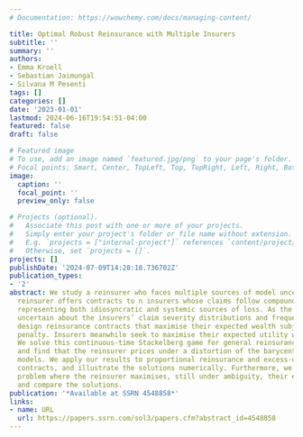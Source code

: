 ```yaml
---
# Documentation: https://wowchemy.com/docs/managing-content/

title: Optimal Robust Reinsurance with Multiple Insurers
subtitle: ''
summary: ''
authors:
- Emma Kroell
- Sebastian Jaimungal
- Silvana M Pesenti
tags: []
categories: []
date: '2023-01-01'
lastmod: 2024-06-16T19:54:51-04:00
featured: false
draft: false

# Featured image
# To use, add an image named `featured.jpg/png` to your page's folder.
# Focal points: Smart, Center, TopLeft, Top, TopRight, Left, Right, BottomLeft, Bottom, BottomRight.
image:
  caption: ''
  focal_point: ''
  preview_only: false

# Projects (optional).
#   Associate this post with one or more of your projects.
#   Simply enter your project's folder or file name without extension.
#   E.g. `projects = ["internal-project"]` references `content/project/deep-learning/index.md`.
#   Otherwise, set `projects = []`.
projects: []
publishDate: '2024-07-09T14:28:18.736702Z'
publication_types:
- '2'
abstract: We study a reinsurer who faces multiple sources of model uncertainty. The
  reinsurer offers contracts to n insurers whose claims follow compound Poisson processes
  representing both idiosyncratic and systemic sources of loss. As the reinsurer is
  uncertain about the insurers’ claim severity distributions and frequencies, they
  design reinsurance contracts that maximise their expected wealth subject to an entropy
  penalty. Insurers meanwhile seek to maximise their expected utility without ambiguity.
  We solve this continuous-time Stackelberg game for general reinsurance contracts
  and find that the reinsurer prices under a distortion of the barycentre of the insurers’
  models. We apply our results to proportional reinsurance and excess-of-loss reinsurance
  contracts, and illustrate the solutions numerically. Furthermore, we solve the related
  problem where the reinsurer maximises, still under ambiguity, their expected utility
  and compare the solutions.
publication: '*Available at SSRN 4548858*'
links:
- name: URL
  url: https://papers.ssrn.com/sol3/papers.cfm?abstract_id=4548858
---
```

